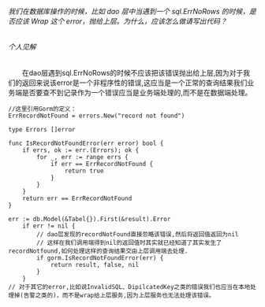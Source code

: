 ###### 我们在数据库操作的时候，比如 dao 层中当遇到一个 sql.ErrNoRows 的时候，是否应该 Wrap 这个 error，抛给上层。为什么，应该怎么做请写出代码？
###### 个人见解
&emsp;&emsp;在dao层遇到sql.ErrNoRows的时候不应该把该错误抛出给上层,因为对于我们的返回来说该error是一个非程序性的错误,这应当是一个正常的查询结果我们业务端是否要查不到记录作为一个错误应当是业务端处理的,而不是在数据端处理。
```golang
//这里引用Gorm的定义：
ErrRecordNotFound = errors.New("record not found")

type Errors []error

func IsRecordNotFoundError(err error) bool {
	if errs, ok := err.(Errors); ok {
		for _, err := range errs {
			if err == ErrRecordNotFound {
				return true
			}
		}
	}
	return err == ErrRecordNotFound
}

err := db.Model(&Tabel{}).First(&result).Error
	if err != nil {
        // dao层发现的recordNotFound直接忽略该错误,然后将返回值返回为nil
        // 这样在我们调用端得到nil的返回值时其实就已经知道了其实发生了recordNotfound,如何处理这样的查询结果交由上层调用端去处理.
		if gorm.IsRecordNotFoundError(err) {
			return result, false, nil
        }
    }
// 对于其它的error,比如说InvalidSQL、DipilcatedKey之类的错误我们也应当在本地处理掉(告警之类的)，而不是wrap给上层服务,因为上层服务也无法处理该错误。
```